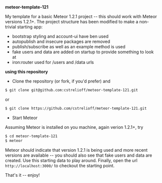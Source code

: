 **meteor-template-121**

My template for a basic Meteor 1.2.1 project -- this should work with Meteor
versions 1.2.1+. The project structure has been modified to make a non-trivial
starting app:

* bootstrap styling and account-ui have ben used
* autopublish and insecure packages are removed
* publish/subscribe as well as an example method is used
* fake users and data are added on startup to provide something to look at
* iron:router used for /users and /data urls

**using this repository**

* Clone the repository (or fork, if you'd prefer) and

```bash
$ git clone git@github.com:cstrelioff/meteor-template-121.git
```

or

```bash
$ git clone https://github.com/cstrelioff/meteor-template-121.git
```

* Start Meteor

Assuming Meteor is installed on you machine, again verion 1.2.1+, try

```bash
$ cd meteor-template-121
$ meteor
```

Meteor should indicate that version 1.2.1 is being used and more recent versions
are available -- you should also see that fake users and data are created. Use
this starting data to play around. Finally, open the url
`http://localhost:3000/` to checkout the starting point. 

That's it -- enjoy!

